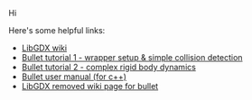 Hi

Here's some helpful links:

- [LibGDX wiki](https://libgdx.com/wiki/)
- [Bullet tutorial 1 - wrapper setup & simple collision detection](https://xoppa.github.io/blog/using-the-libgdx-3d-physics-bullet-wrapper-part1/)
- [Bullet tutorial 2 - complex rigid body dynamics](https://xoppa.github.io/blog/using-the-libgdx-3d-physics-bullet-wrapper-part2/)
- [Bullet user manual (for c++)](https://github.com/bulletphysics/bullet3/blob/master/docs/Bullet_User_Manual.pdf)
- [LibGDX removed wiki page for bullet](https://github.com/libgdx/libgdx/wiki/Bullet-physics/7257e58be0defecaae4644c032ecb6c9bba8c08f#contact-listeners)
